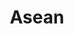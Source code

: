 ---
title: Asean
crosslinks:
- ThailandNews
- malaysia
- VietNam
- Lao
- southeastasia
- myanmar
---